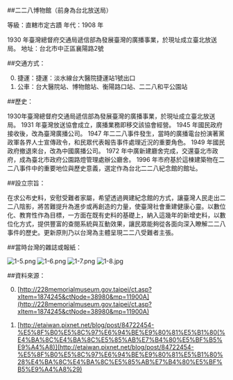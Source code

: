 ##二二八博物館（前身為台北放送局）

等級：直轄市定古蹟
年代：1908 年

1930 年臺灣總督府交通局遞信部為發展臺灣的廣播事業，於現址成立臺北放送局。
地址：台北市中正區襄陽路2號

##交通方式：
 
0. 捷運：捷運：淡水線台大醫院捷運站1號出口
0. 公車：台大醫院站、博物館站、衡陽路口站、二二八和平公園站
 
##歷史：

1930年臺灣總督府交通局遞信部為發展臺灣的廣播事業，於現址成立臺北放送局。
1931 年臺灣放送協會成立，廣播業務即移交該協會經營。 
1945 年國民政府接收後，改為臺灣廣播公司。 
1947 年二二八事件發生，當時的廣播電台扮演著黨政軍各界人士宣傳政令，和民眾代表報告事件處理近況的重要角色。
1949 年國民政府撤退來台，改為中國廣播公司。
1972 年中廣新建廳舍完成，交還臺北市政府，成為臺北市政府公園路燈管理處辦公廳舍。
1996 年市府基於這棟建築物在二二八事件中的重要地位與歷史意義，選定作為台北二二八紀念館的館址。

##設立宗旨：

在求公布史料，安慰受難者家屬，希望透過興建紀念館的方式，讓臺灣人民走出二二八陰影，將苦難提升為進步或再創造的力量，使臺灣社會重建健康心靈。以數位化、教育性作為目標，一方面在既有史料的基礎上，納入這幾年的新增史料，以數位化方式，提供豐富的查閱系統與互動效果，讓民眾能夠從各面向深入瞭解二二八事件的歷史。更新原則乃以台灣為主體呈現二二八受難者主張。

##當時台灣的雜誌或報紙： 

![1-5.png](1-5.png)
![1-6.png](1-6.png)
![1-7.png](1-7.png)
![1-8.jpg](1-8.jpg)

##資料來源： 

0. [http://228memorialmuseum.gov.taipei/ct.asp?xItem=1874245&ctNode=38980&mp=11900A](http://228memorialmuseum.gov.taipei/ct.asp?xItem=1874245&ctNode=38980&mp=11900A)

0. [http://etaiwan.pixnet.net/blog/post/84722454-%E5%8F%B0%E5%8C%97%E6%94%BE%E9%80%81%E5%B1%80(%E4%BA%8C%E4%BA%8C%E5%85%AB%E7%B4%80%E5%BF%B5%E9%A4%A8)](http://etaiwan.pixnet.net/blog/post/84722454-%E5%8F%B0%E5%8C%97%E6%94%BE%E9%80%81%E5%B1%80%28%E4%BA%8C%E4%BA%8C%E5%85%AB%E7%B4%80%E5%BF%B5%E9%A4%A8%29)

